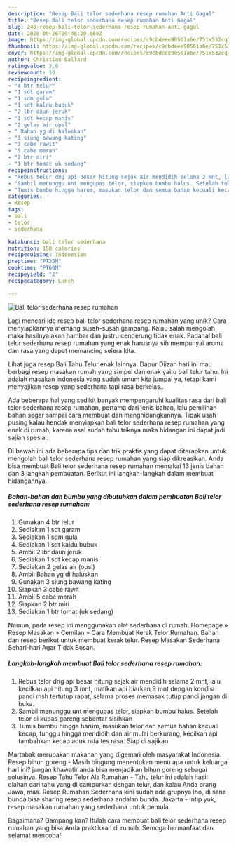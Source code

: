```yaml
---
description: "Resep Bali telor sederhana resep rumahan Anti Gagal"
title: "Resep Bali telor sederhana resep rumahan Anti Gagal"
slug: 240-resep-bali-telor-sederhana-resep-rumahan-anti-gagal
date: 2020-09-26T09:48:20.869Z
image: https://img-global.cpcdn.com/recipes/c9cbdeee90561a6e/751x532cq70/bali-telor-sederhana-resep-rumahan-foto-resep-utama.jpg
thumbnail: https://img-global.cpcdn.com/recipes/c9cbdeee90561a6e/751x532cq70/bali-telor-sederhana-resep-rumahan-foto-resep-utama.jpg
cover: https://img-global.cpcdn.com/recipes/c9cbdeee90561a6e/751x532cq70/bali-telor-sederhana-resep-rumahan-foto-resep-utama.jpg
author: Christian Ballard
ratingvalue: 3.8
reviewcount: 10
recipeingredient:
- "4 btr telur"
- "1 sdt garam"
- "1 sdm gula"
- "1 sdt kaldu bubuk"
- "2 lbr daun jeruk"
- "1 sdt kecap manis"
- "2 gelas air opsl"
- " Bahan yg di haluskan"
- "3 siung bawang kating"
- "3 cabe rawit"
- "5 cabe merah"
- "2 btr miri"
- "1 btr tomat uk sedang"
recipeinstructions:
- "Rebus telor dng api besar hitung sejak air mendidih selama 2 mnt, lalu kecilkan api hitung 3 mnt, matikan api biarkan 9 mnt dengan kondisi panci msh tertutup rapat, selama proses memasak tutup panci jangan di buka."
- "Sambil menunggu unt mengupas telor, siapkan bumbu halus. Setelah telor di kupas goreng sebentar sisihkan"
- "Tumis bumbu hingga harum, masukan telor dan semua bahan kecuali kecap, tunggu hingga mendidih dan air mulai berkurang, kecilkan api tambahkan kecap aduk rata tes rasa. Siap di sajikan"
categories:
- Resep
tags:
- bali
- telor
- sederhana

katakunci: bali telor sederhana 
nutrition: 150 calories
recipecuisine: Indonesian
preptime: "PT35M"
cooktime: "PT60M"
recipeyield: "2"
recipecategory: Lunch

---
```



![Bali telor sederhana resep rumahan](https://img-global.cpcdn.com/recipes/c9cbdeee90561a6e/751x532cq70/bali-telor-sederhana-resep-rumahan-foto-resep-utama.jpg)

Lagi mencari ide resep bali telor sederhana resep rumahan yang unik? Cara menyiapkannya memang susah-susah gampang. Kalau salah mengolah maka hasilnya akan hambar dan justru cenderung tidak enak. Padahal bali telor sederhana resep rumahan yang enak harusnya sih mempunyai aroma dan rasa yang dapat memancing selera kita.

Lihat juga resep Bali Tahu Telur enak lainnya. Dapur Diizah hari ini mau berbagi resep masakan rumah yang simpel dan enak yaitu bali telur tahu. Ini adalah masakan indonesia yang sudah umum kita jumpai ya, tetapi kami menyajikan resep yang sederhana tapi rasa berkelas..

Ada beberapa hal yang sedikit banyak mempengaruhi kualitas rasa dari bali telor sederhana resep rumahan, pertama dari jenis bahan, lalu pemilihan bahan segar sampai cara membuat dan menghidangkannya. Tidak usah pusing kalau hendak menyiapkan bali telor sederhana resep rumahan yang enak di rumah, karena asal sudah tahu triknya maka hidangan ini dapat jadi sajian spesial.


Di bawah ini ada beberapa tips dan trik praktis yang dapat diterapkan untuk mengolah bali telor sederhana resep rumahan yang siap dikreasikan. Anda bisa membuat Bali telor sederhana resep rumahan memakai 13 jenis bahan dan 3 langkah pembuatan. Berikut ini langkah-langkah dalam membuat hidangannya.

<!--inarticleads1-->

##### Bahan-bahan dan bumbu yang dibutuhkan dalam pembuatan Bali telor sederhana resep rumahan:

1. Gunakan 4 btr telur
1. Sediakan 1 sdt garam
1. Sediakan 1 sdm gula
1. Sediakan 1 sdt kaldu bubuk
1. Ambil 2 lbr daun jeruk
1. Sediakan 1 sdt kecap manis
1. Sediakan 2 gelas air (opsl)
1. Ambil  Bahan yg di haluskan
1. Gunakan 3 siung bawang kating
1. Siapkan 3 cabe rawit
1. Ambil 5 cabe merah
1. Siapkan 2 btr miri
1. Sediakan 1 btr tomat (uk sedang)


Namun, pada resep ini menggunakan alat sederhana di rumah. Homepage » Resep Masakan » Cemilan » Cara Membuat Kerak Telor Rumahan. Bahan dan resep berikut untuk membuat kerak telur. Resep Masakan Sederhana Sehari-hari Agar Tidak Bosan. 

<!--inarticleads2-->

##### Langkah-langkah membuat Bali telor sederhana resep rumahan:

1. Rebus telor dng api besar hitung sejak air mendidih selama 2 mnt, lalu kecilkan api hitung 3 mnt, matikan api biarkan 9 mnt dengan kondisi panci msh tertutup rapat, selama proses memasak tutup panci jangan di buka.
1. Sambil menunggu unt mengupas telor, siapkan bumbu halus. Setelah telor di kupas goreng sebentar sisihkan
1. Tumis bumbu hingga harum, masukan telor dan semua bahan kecuali kecap, tunggu hingga mendidih dan air mulai berkurang, kecilkan api tambahkan kecap aduk rata tes rasa. Siap di sajikan


Martabak merupakan makanan yang digemari oleh masyarakat Indonesia. Resep bihun goreng - Masih bingung menentukan menu apa untuk keluarga hari ini? jangan khawatir anda bisa menjadikan bihun goreng sebagai solusinya. Resep Tahu Telor Ala Rumahan - Tahu telur ini adalah hasil olahan dari tahu yang di campurkan dengan telur, dan kalau Anda orang Jawa, mas. Resep Rumahan Sederhana kini sudah ada grupnya lho, di sana bunda bisa sharing resep sederhana andalan bunda. Jakarta - Intip yuk, resep masakan rumahan yang sederhana untuk pemula. 

Bagaimana? Gampang kan? Itulah cara membuat bali telor sederhana resep rumahan yang bisa Anda praktikkan di rumah. Semoga bermanfaat dan selamat mencoba!
